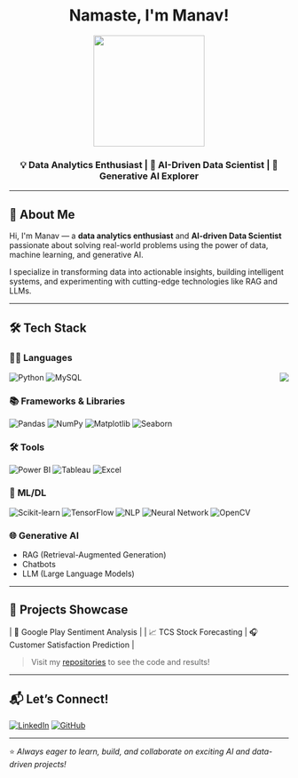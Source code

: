 <h1 align="center"> Namaste, I'm Manav!</h1>
<p align="center">
  <img src="https://media2.giphy.com/media/v1.Y2lkPTc5MGI3NjExdGNjc2h3MHp4Y2pwMW5sMmcxZzBpbHB5YnF0YWdrOGI1eWowZDg1dCZlcD12MV9pbnRlcm5hbF9naWZfYnlfaWQmY3Q9Zw/VDMHgvx8N9U7UUlczQ/giphy.gif" width="200"/>
</p>

<h3 align="center">💡 Data Analytics Enthusiast | 🤖 AI-Driven Data Scientist | 🧠 Generative AI Explorer</h3>

---

## 🚀 About Me

Hi, I'm Manav — a **data analytics enthusiast** and **AI-driven Data Scientist** passionate about solving real-world problems using the power of data, machine learning, and generative AI.

I specialize in transforming data into actionable insights, building intelligent systems, and experimenting with cutting-edge technologies like RAG and LLMs.

---

## 🛠️ Tech Stack

### 🧑‍💻 **Languages**
![Python](https://img.shields.io/badge/Python-3776AB?style=for-the-badge&logo=python&logoColor=white)
![MySQL](https://img.shields.io/badge/MySQL-005C84?style=for-the-badge&logo=mysql&logoColor=white)
<img src="https://media1.giphy.com/media/v1.Y2lkPTc5MGI3NjExdnM0dTFnY2g2YWluZWFtcDF1dWw5bXBmN2J5ZnA2b20ybmRoZmNzZSZlcD12MV9pbnRlcm5hbF9naWZfYnlfaWQmY3Q9Zw/AdtB8TtizElk0OrRGR/giphy.gif" align="right" />

### 📚 **Frameworks & Libraries**
![Pandas](https://img.shields.io/badge/Pandas-150458?style=for-the-badge&logo=pandas&logoColor=white)
![NumPy](https://img.shields.io/badge/NumPy-013243?style=for-the-badge&logo=numpy&logoColor=white)
![Matplotlib](https://img.shields.io/badge/Matplotlib-11557c?style=for-the-badge&logo=matplotlib&logoColor=white)
![Seaborn](https://img.shields.io/badge/Seaborn-00CED1?style=for-the-badge)

### 🛠️ **Tools**
![Power BI](https://img.shields.io/badge/Power%20BI-F2C811?style=for-the-badge&logo=powerbi&logoColor=black)
![Tableau](https://img.shields.io/badge/Tableau-E97627?style=for-the-badge&logo=tableau&logoColor=white)
![Excel](https://img.shields.io/badge/Excel-217346?style=for-the-badge&logo=microsoft-excel&logoColor=white)

### 🤖 **ML/DL**
![Scikit-learn](https://img.shields.io/badge/Scikit--learn-F7931E?style=for-the-badge&logo=scikit-learn&logoColor=white)
![TensorFlow](https://img.shields.io/badge/TensorFlow-FF6F00?style=for-the-badge&logo=tensorflow&logoColor=white)
![NLP](https://img.shields.io/badge/NLP-8E44AD?style=for-the-badge&logo=openai&logoColor=white)
![Neural Network](https://img.shields.io/badge/Neural%20Network-00C853?style=for-the-badge&logo=ai&logoColor=white)
![OpenCV](https://img.shields.io/badge/OpenCV-5C3EE8?style=for-the-badge&logo=opencv&logoColor=white)

### 🌐 **Generative AI**
- RAG (Retrieval-Augmented Generation)
- Chatbots
- LLM (Large Language Models)

---

## 📸 Projects Showcase

| 📱 Google Play Sentiment Analysis | | 📈 TCS Stock Forecasting | 🎧 Customer Satisfaction Prediction |


> Visit my [repositories](https://github.com/Manavkumar14?tab=repositories) to see the code and results!

---

## 📬 Let’s Connect!

[![LinkedIn](https://img.shields.io/badge/LinkedIn-blue?style=for-the-badge&logo=linkedin&logoColor=white)](https://www.linkedin.com/in/your-linkedin)
[![GitHub](https://img.shields.io/badge/GitHub-black?style=for-the-badge&logo=github&logoColor=white)](https://github.com/Manavkumar14)

---

⭐️ *Always eager to learn, build, and collaborate on exciting AI and data-driven projects!*
